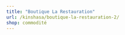 ```yaml
---
title: "Boutique La Restauration"
url: /kinshasa/boutique-la-restauration-2/
shop: commodité
---
```

